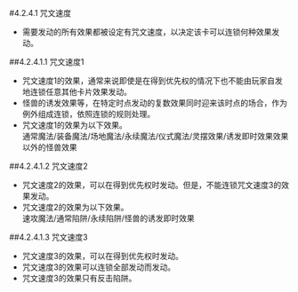 #4.2.4.1        咒文速度
* 需要发动的所有效果都被设定有咒文速度，以决定该卡可以连锁何种效果发动。

##4.2.4.1.1        咒文速度1
* 咒文速度1的效果，通常来说即使是在得到优先权的情况下也不能由玩家自发地连锁任意其他卡片效果发动。
* 怪兽的诱发效果等，在特定时点发动的复数效果同时迎来该时点的场合，作为例外组成连锁，依照连锁的规则处理。
* 咒文速度1的效果为以下效果。<br>
通常魔法/装备魔法/场地魔法/永续魔法/仪式魔法/灵摆效果/诱发即时效果效果以外的怪兽效果

##4.2.4.1.2        咒文速度2
* 咒文速度2的效果，可以在得到优先权时发动。但是，不能连锁咒文速度3的效果发动。
* 咒文速度2的效果为以下效果。<br>
速攻魔法/通常陷阱/永续陷阱/怪兽的诱发即时效果

##4.2.4.1.3        咒文速度3
* 咒文速度3的效果，可以在得到优先权时发动。
* 咒文速度3的效果可以连锁全部发动而发动。
* 咒文速度3的效果只有反击陷阱。
